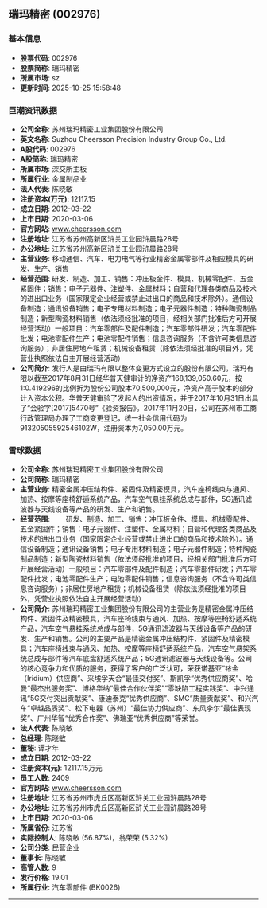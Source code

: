 ## 瑞玛精密 (002976)

### 基本信息

- **股票代码**: 002976
- **股票简称**: 瑞玛精密
- **所属市场**: sz
- **更新时间**: 2025-10-25 15:58:48

### 巨潮资讯数据

- **公司全称**: 苏州瑞玛精密工业集团股份有限公司
- **英文名称**: Suzhou Cheersson Precision Industry Group Co., Ltd.
- **A股代码**: 002976
- **A股简称**: 瑞玛精密
- **所属市场**: 深交所主板
- **所属行业**: 金属制品业
- **法人代表**: 陈晓敏
- **注册资本(万元)**: 12117.15
- **成立日期**: 2012-03-22
- **上市日期**: 2020-03-06
- **官方网站**: www.cheersson.com
- **注册地址**: 江苏省苏州高新区浒关工业园浒晨路28号
- **办公地址**: 江苏省苏州高新区浒关工业园浒晨路28号
- **主营业务**: 移动通信、汽车、电力电气等行业精密金属零部件及相应模具的研发、生产、销售
- **经营范围**: 研发、制造、加工、销售：冲压板金件、模具、机械零配件、五金紧固件；销售：电子元器件、注塑件、金属材料；自营和代理各类商品及技术的进出口业务（国家限定企业经营或禁止进出口的商品和技术除外）。通信设备制造；通讯设备销售；电子专用材料制造；电子元器件制造；特种陶瓷制品制造；新型陶瓷材料销售（依法须经批准的项目，经相关部门批准后方可开展经营活动）一般项目：汽车零部件及配件制造；汽车零部件研发；汽车零配件批发；电池零配件生产；电池零配件销售；信息咨询服务（不含许可类信息咨询服务）；非居住房地产租赁；机械设备租赁（除依法须经批准的项目外，凭营业执照依法自主开展经营活动）
- **公司简介**: 发行人是由瑞玛有限以整体变更方式设立的股份有限公司，瑞玛有限以截至2017年8月31日经华普天健审计的净资产168,139,050.60元，按1:0.419296的比例折为股份公司股本70,500,000元，净资产高于股本的部分计入资本公积。华普天健审验了发起人的出资情况，并于2017年10月31日出具了“会验字[2017]5470号”《验资报告》。2017年11月20日，公司在苏州市工商行政管理局办理了工商变更登记，统一社会信用代码为91320505592546102W，注册资本为7,050.00万元。

### 雪球数据

- **公司全称**: 苏州瑞玛精密工业集团股份有限公司
- **公司简称**: 瑞玛精密
- **主营业务**: 精密金属冲压结构件、紧固件及精密模具，汽车座椅线束与通风、加热、按摩等座椅舒适系统产品，汽车空气悬挂系统总成与部件，5G通讯滤波器与天线设备等产品的研发、生产和销售。
- **经营范围**: 　　研发、制造、加工、销售：冲压板金件、模具、机械零配件、五金紧固件；销售：电子元器件、注塑件、金属材料；自营和代理各类商品及技术的进出口业务（国家限定企业经营或禁止进出口的商品和技术除外）。通信设备制造；通讯设备销售；电子专用材料制造；电子元器件制造；特种陶瓷制品制造；新型陶瓷材料销售（依法须经批准的项目，经相关部门批准后方可开展经营活动）一般项目：汽车零部件及配件制造；汽车零部件研发；汽车零配件批发；电池零配件生产；电池零配件销售；信息咨询服务（不含许可类信息咨询服务）；非居住房地产租赁；机械设备租赁（除依法须经批准的项目外，凭营业执照依法自主开展经营活动）
- **公司简介**: 苏州瑞玛精密工业集团股份有限公司的主营业务是精密金属冲压结构件、紧固件及精密模具，汽车座椅线束与通风、加热、按摩等座椅舒适系统产品，汽车空气悬挂系统总成与部件，5G通讯滤波器与天线设备等产品的研发、生产和销售。公司的主要产品是精密金属冲压结构件、紧固件及精密模具；汽车座椅线束与通风、加热、按摩等座椅舒适系统产品，汽车空气悬架系统总成与部件等汽车底盘舒适系统产品；5G通讯滤波器与天线设备等。公司的核心竞争力和优质的服务，获得了客户的广泛认可，荣获诺基亚“铱金（Iridium）供应商”、采埃孚天合“最佳交付奖”、斯凯孚“优秀供应商奖”、哈曼“最杰出服务奖”、博格华纳“最佳合作伙伴奖”“零缺陷工程实践奖”、中兴通讯“5G交付突出贡献奖”、康迪泰克“优秀供应商”、SMC“质量贡献奖”、和兴汽车“卓越品质奖”、松下电器（苏州）“最佳协力供应商”、东风李尔“最佳表现奖”、广州华智“优秀合作奖”、佛瑞亚“优秀供应商”等荣誉。
- **法人代表**: 陈晓敏
- **总经理**: 陈晓敏
- **董秘**: 谭才年
- **成立日期**: 2012-03-22
- **注册资本(元)**: 12117.15万元
- **员工人数**: 2409
- **官方网站**: www.cheersson.com
- **注册地址**: 江苏省苏州市虎丘区高新区浒关工业园浒晨路28号
- **办公地址**: 江苏省苏州市虎丘区高新区浒关工业园浒晨路28号
- **上市日期**: 2020-03-06
- **所属省份**: 江苏省
- **实际控制人**: 陈晓敏 (56.87%)，翁荣荣 (5.32%)
- **公司分类**: 民营企业
- **董事长**: 陈晓敏
- **高管人数**: 9
- **发行价格**: 19.01
- **所属行业**: 汽车零部件 (BK0026)

---